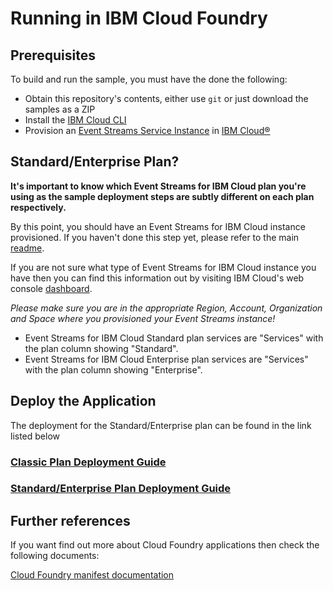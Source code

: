 
# Running in IBM Cloud Foundry

## Prerequisites
To build and run the sample, you must have the done the following:

* Obtain this repository's contents, either use `git` or just download the samples as a ZIP
* Install the [IBM Cloud CLI](https://cloud.ibm.com/docs/cli?topic=cloud-cli-install-ibmcloud-cli)
* Provision an [Event Streams Service Instance](https://cloud.ibm.com/catalog/services/event-streams) in [IBM Cloud®](https://cloud.ibm.com/)

## Standard/Enterprise Plan?

**It's important to know which Event Streams for IBM Cloud plan you're using as the sample deployment steps are subtly different on each plan respectively.**

By this point, you should have an Event Streams for IBM Cloud instance provisioned. If you haven't done this step yet, please refer to the main [readme](../README.md).

If you are not sure what type of Event Streams for IBM Cloud instance you have then you can find this information out by visiting IBM Cloud's web console [dashboard](https://cloud.ibm.com/resources).

*Please make sure you are in the appropriate Region, Account, Organization and Space where you provisioned your Event Streams instance!*

* Event Streams for IBM Cloud Standard plan services are "Services" with the plan column showing "Standard".
* Event Streams for IBM Cloud Enterprise plan services are "Services" with the plan column showing "Enterprise".


## Deploy the Application

The deployment for the Standard/Enterprise plan can be found in the link listed below

### [Classic Plan Deployment Guide](CF_Classic_Plan.md)

### [Standard/Enterprise Plan Deployment Guide](CF_Standard_Enterprise_Plan.md)


## Further references

If you want find out more about Cloud Foundry applications then check the following documents:

[Cloud Foundry manifest documentation](http://docs.cloudfoundry.org/devguide/deploy-apps/manifest.html)






